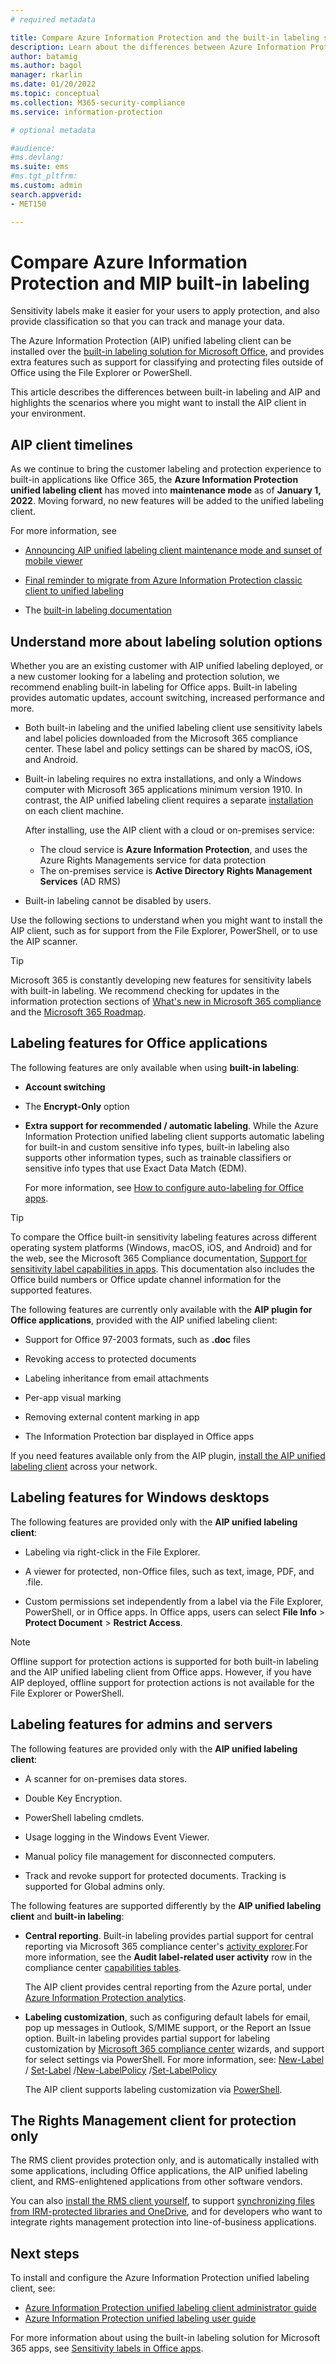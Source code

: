 ```yaml
---
# required metadata

title: Compare Azure Information Protection and the built-in labeling solution for Office apps - AIP
description: Learn about the differences between Azure Information Protection and Microsoft Information Protection's built-in labeling solution for Office apps.
author: batamig
ms.author: bagol
manager: rkarlin
ms.date: 01/20/2022
ms.topic: conceptual
ms.collection: M365-security-compliance
ms.service: information-protection

# optional metadata

#audience:
#ms.devlang:
ms.suite: ems
#ms.tgt_pltfrm:
ms.custom: admin
search.appverid:
- MET150

---
```


# Compare Azure Information Protection and MIP built-in labeling

Sensitivity labels make it easier for your users to apply protection, and also provide classification so that you can track and manage your data.

The Azure Information Protection (AIP) unified labeling client can be installed over the [built-in labeling solution for Microsoft Office](/microsoft-365/compliance/sensitivity-labels), and provides extra features such as support for classifying and protecting files outside of Office using the File Explorer or PowerShell.

This article describes the differences between built-in labeling and AIP and highlights the scenarios where you might want to install the AIP client in your environment.

## AIP client timelines

As we continue to bring the customer labeling and protection experience to built-in applications like Office 365, the **Azure Information Protection unified labeling client** has moved into **maintenance mode** as of **January 1, 2022**. Moving forward, no new features will be added to the unified labeling client.

For more information, see

- [Announcing AIP unified labeling client maintenance mode and sunset of mobile viewer](https://techcommunity.microsoft.com/t5/security-compliance-and-identity/announcing-aip-unified-labeling-client-maintenance-mode-and/ba-p/3043613)

- [Final reminder to migrate from Azure Information Protection classic client to unified labeling](https://techcommunity.microsoft.com/t5/security-compliance-and-identity/final-reminder-to-migrate-from-azure-information-protection/ba-p/2731734)

- The [built-in labeling documentation](/microsoft-365/compliance/sensitivity-labels)

## Understand more about labeling solution options

Whether you are an existing customer with AIP unified labeling deployed, or a new customer looking for a labeling and protection solution, we recommend enabling built-in labeling for Office apps. Built-in labeling provides automatic updates, account switching, increased performance and more.

- Both built-in labeling and the unified labeling client use sensitivity labels and label policies downloaded from the Microsoft 365 compliance center. These label and policy settings can be shared by macOS, iOS, and Android.

- Built-in labeling requires no extra installations, and only a Windows computer with Microsoft 365 applications minimum version 1910. In contrast, the AIP unified labeling client requires a separate [installation](https://www.microsoft.com/download/details.aspx?id=53018) on each client machine.

    After installing, use the AIP client with a cloud or on-premises service:

    - The cloud service is **Azure Information Protection**, and uses the Azure Rights Managements service for data protection
    - The on-premises service is **Active Directory Rights Management Services** (AD RMS)

- Built-in labeling cannot be disabled by users.

Use the following sections to understand when you might want to install the AIP client, such as for support from the File Explorer, PowerShell, or to use the AIP scanner.

> [!TIP]
> Microsoft 365 is constantly developing new features for sensitivity labels with built-in labeling. We recommend checking for updates in the information protection sections of [What's new in Microsoft 365 compliance](/microsoft-365/compliance/whats-new) and the [Microsoft 365 Roadmap](https://www.microsoft.com/en-us/microsoft-365/roadmap?rtc=1&filters=&searchterms=compliance).
>
## Labeling features for Office applications

The following features are only available when using **built-in labeling**:

- **Account switching**

- The **Encrypt-Only** option

- **Extra support for recommended / automatic labeling**. While the Azure Information Protection unified labeling client supports automatic labeling for built-in and custom sensitive info types, built-in labeling also supports other information types, such as trainable classifiers or sensitive info types that use Exact Data Match (EDM). 

    For more information, see [How to configure auto-labeling for Office apps](/microsoft-365/compliance/apply-sensitivity-label-automatically).

> [!TIP]
> To compare the Office built-in sensitivity labeling features across different operating system platforms (Windows, macOS, iOS, and Android) and for the web, see the Microsoft 365 Compliance documentation, [Support for sensitivity label capabilities in apps](/microsoft-365/compliance/sensitivity-labels-office-apps#support-for-sensitivity-label-capabilities-in-apps). This documentation also includes the Office build numbers or Office update channel information for the supported features.
>

The following features are currently only available with the **AIP plugin for Office applications**, provided with the AIP unified labeling client:

- Support for Office 97-2003 formats, such as **.doc** files

- Revoking access to protected documents

- Labeling inheritance from email attachments

- Per-app visual marking

- Removing external content marking in app

- The Information Protection bar displayed in Office apps

If you need features available only from the AIP plugin, [install the AIP unified labeling client](clientv2-admin-guide-install.md) across your network.

## Labeling features for Windows desktops

The following features are provided only with the **AIP unified labeling client**:

- Labeling via right-click in the File Explorer.

- A viewer for protected, non-Office files, such as text, image, PDF, and .file.

- Custom permissions set independently from a label via the File Explorer, PowerShell, or in Office apps. In Office apps, users can select **File Info** > **Protect Document** > **Restrict Access**.

> [!NOTE]
> Offline support for protection actions is supported for both built-in labeling and the AIP unified labeling client from Office apps. However, if you have AIP deployed, offline support for protection actions is not available for the File Explorer or PowerShell.
>
## Labeling features for admins and servers

The following features are provided only with the **AIP unified labeling client**:

- A scanner for on-premises data stores.

- Double Key Encryption.

- PowerShell labeling cmdlets.

- Usage logging in the Windows Event Viewer.

- Manual policy file management for disconnected computers.

- Track and revoke support for protected documents. Tracking is supported for Global admins only.

The following features are supported differently by the **AIP unified labeling client** and **built-in labeling**:

- **Central reporting**.  Built-in labeling provides partial support for central reporting via Microsoft 365 compliance center's [activity explorer](/microsoft-365/compliance/data-classification-activity-explorer).For more information, see the **Audit label-related user activity** row in the compliance center [capabilities tables](/microsoft-365/compliance/sensitivity-labels-office-apps).

    The AIP client provides central reporting from the Azure portal, under [Azure Information Protection analytics](../reports-aip.md).

- **Labeling customization**, such as configuring default labels for email, pop up messages in Outlook, S/MIME support, or the Report an Issue option.   Built-in labeling provides partial support for labeling customization by [Microsoft 365 compliance center](/microsoft-365/compliance/sensitivity-labels-office-apps) wizards, and support for select settings via PowerShell. For more information, see: [New-Label](/powershell/module/exchange/new-label) / [Set-Label](/powershell/module/exchange/set-label) /[New-LabelPolicy](/powershell/module/exchange/new-labelpolicy) /[Set-LabelPolicy](/powershell/module/exchange/set-labelpolicy) 

    The AIP client supports labeling customization via [PowerShell](clientv2-admin-guide-customizations.md#configuring-advanced-settings-for-the-client-via-powershell).

## The Rights Management client for protection only

The RMS client provides protection only, and is automatically installed with some applications, including Office applications, the AIP unified labeling client, and RMS-enlightened applications from other software vendors.

You can also [install the RMS client yourself](https://www.microsoft.com/download/details.aspx?id=38396), to support [synchronizing files from IRM-protected libraries and OneDrive](/onedrive/deploy-on-windows), and for developers who want to integrate rights management protection into line-of-business applications.

## Next steps

To install and configure the Azure Information Protection unified labeling client, see:

- [Azure Information Protection unified labeling client administrator guide](clientv2-admin-guide.md)
- [Azure Information Protection unified labeling user guide](clientv2-user-guide.md)

For more information about using the built-in labeling solution for Microsoft 365 apps, see [Sensitivity labels in Office apps](/microsoft-365/compliance/sensitivity-labels-office-apps).

